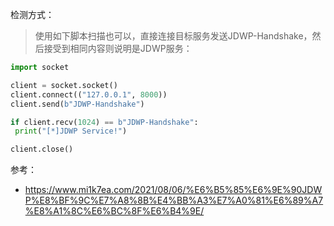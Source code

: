 检测方式：
> 使用如下脚本扫描也可以，直接连接目标服务发送JDWP-Handshake，然后接受到相同内容则说明是JDWP服务：
```py
import socket

client = socket.socket()
client.connect(("127.0.0.1", 8000))
client.send(b"JDWP-Handshake")

if client.recv(1024) == b"JDWP-Handshake":
 print("[*]JDWP Service!")

client.close()
```
参考：
- https://www.mi1k7ea.com/2021/08/06/%E6%B5%85%E6%9E%90JDWP%E8%BF%9C%E7%A8%8B%E4%BB%A3%E7%A0%81%E6%89%A7%E8%A1%8C%E6%BC%8F%E6%B4%9E/
